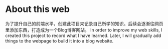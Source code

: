 # About this web
为了提升自己的前端水平，创建此项目来记录自己所学的知识。后续会逐渐往网页里添加东西，打造成为一个Blog博客网站。
In order to improve my web skills, I created this project to record what I have learned. Later, I will gradually add things to the webpage to build it into a blog website.

